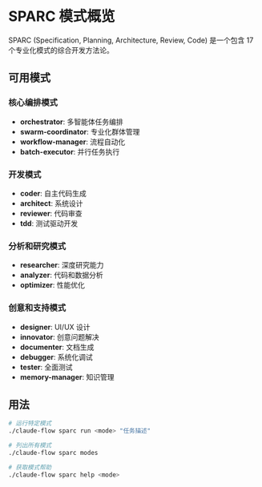 # SPARC 模式概览

SPARC (Specification, Planning, Architecture, Review, Code) 是一个包含 17 个专业化模式的综合开发方法论。

## 可用模式

### 核心编排模式
- **orchestrator**: 多智能体任务编排
- **swarm-coordinator**: 专业化群体管理
- **workflow-manager**: 流程自动化
- **batch-executor**: 并行任务执行

### 开发模式  
- **coder**: 自主代码生成
- **architect**: 系统设计
- **reviewer**: 代码审查
- **tdd**: 测试驱动开发

### 分析和研究模式
- **researcher**: 深度研究能力
- **analyzer**: 代码和数据分析
- **optimizer**: 性能优化

### 创意和支持模式
- **designer**: UI/UX 设计
- **innovator**: 创意问题解决
- **documenter**: 文档生成
- **debugger**: 系统化调试
- **tester**: 全面测试
- **memory-manager**: 知识管理

## 用法
```bash
# 运行特定模式
./claude-flow sparc run <mode> "任务描述"

# 列出所有模式
./claude-flow sparc modes

# 获取模式帮助
./claude-flow sparc help <mode>
```
